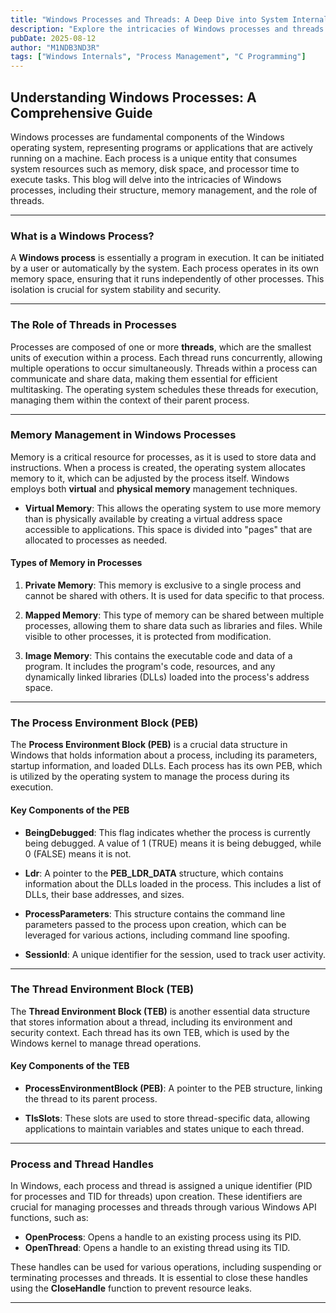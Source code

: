```yaml
---
title: "Windows Processes and Threads: A Deep Dive into System Internals"
description: "Explore the intricacies of Windows processes and threads in this comprehensive guide. Understand how they operate, manage memory, and interact with the operating system to ensure smooth application performance."
pubDate: 2025-08-12
author: "M1NDB3ND3R"
tags: ["Windows Internals", "Process Management", "C Programming"]
---
```

## Understanding Windows Processes: A Comprehensive Guide

Windows processes are fundamental components of the Windows operating system, representing programs or applications that are actively running on a machine. Each process is a unique entity that consumes system resources such as memory, disk space, and processor time to execute tasks. This blog will delve into the intricacies of Windows processes, including their structure, memory management, and the role of threads.

---

### What is a Windows Process?

A **Windows process** is essentially a program in execution. It can be initiated by a user or automatically by the system. Each process operates in its own memory space, ensuring that it runs independently of other processes. This isolation is crucial for system stability and security.

---

### The Role of Threads in Processes

Processes are composed of one or more **threads**, which are the smallest units of execution within a process. Each thread runs concurrently, allowing multiple operations to occur simultaneously. Threads within a process can communicate and share data, making them essential for efficient multitasking. The operating system schedules these threads for execution, managing them within the context of their parent process.

---

### Memory Management in Windows Processes

Memory is a critical resource for processes, as it is used to store data and instructions. When a process is created, the operating system allocates memory to it, which can be adjusted by the process itself. Windows employs both **virtual** and **physical memory** management techniques.

- **Virtual Memory**: This allows the operating system to use more memory than is physically available by creating a virtual address space accessible to applications. This space is divided into "pages" that are allocated to processes as needed.

#### Types of Memory in Processes

1. **Private Memory**: This memory is exclusive to a single process and cannot be shared with others. It is used for data specific to that process.
2. **Mapped Memory**: This type of memory can be shared between multiple processes, allowing them to share data such as libraries and files. While visible to other processes, it is protected from modification.

3. **Image Memory**: This contains the executable code and data of a program. It includes the program's code, resources, and any dynamically linked libraries (DLLs) loaded into the process's address space.

---

### The Process Environment Block (PEB)

The **Process Environment Block (PEB)** is a crucial data structure in Windows that holds information about a process, including its parameters, startup information, and loaded DLLs. Each process has its own PEB, which is utilized by the operating system to manage the process during its execution.

#### Key Components of the PEB

- **BeingDebugged**: This flag indicates whether the process is currently being debugged. A value of 1 (TRUE) means it is being debugged, while 0 (FALSE) means it is not.

- **Ldr**: A pointer to the **PEB_LDR_DATA** structure, which contains information about the DLLs loaded in the process. This includes a list of DLLs, their base addresses, and sizes.

- **ProcessParameters**: This structure contains the command line parameters passed to the process upon creation, which can be leveraged for various actions, including command line spoofing.

- **SessionId**: A unique identifier for the session, used to track user activity.

---

### The Thread Environment Block (TEB)

The **Thread Environment Block (TEB)** is another essential data structure that stores information about a thread, including its environment and security context. Each thread has its own TEB, which is used by the Windows kernel to manage thread operations.

#### Key Components of the TEB

- **ProcessEnvironmentBlock (PEB)**: A pointer to the PEB structure, linking the thread to its parent process.

- **TlsSlots**: These slots are used to store thread-specific data, allowing applications to maintain variables and states unique to each thread.

---

### Process and Thread Handles

In Windows, each process and thread is assigned a unique identifier (PID for processes and TID for threads) upon creation. These identifiers are crucial for managing processes and threads through various Windows API functions, such as:

- **OpenProcess**: Opens a handle to an existing process using its PID.
- **OpenThread**: Opens a handle to an existing thread using its TID.

These handles can be used for various operations, including suspending or terminating processes and threads. It is essential to close these handles using the **CloseHandle** function to prevent resource leaks.

---

